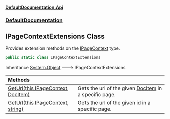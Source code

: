 #### [DefaultDocumentation\.Api](../../index.md 'index')
### [DefaultDocumentation](../../index.md#DefaultDocumentation 'DefaultDocumentation')

## IPageContextExtensions Class

Provides extension methods on the [IPageContext](../IPageContext/index.md 'DefaultDocumentation\.IPageContext') type\.

```csharp
public static class IPageContextExtensions
```

Inheritance [System\.Object](https://docs.microsoft.com/en-us/dotnet/api/System.Object 'System\.Object') &#129106; IPageContextExtensions

| Methods | |
| :--- | :--- |
| [GetUrl\(this IPageContext, DocItem\)](GetUrl.md#DefaultDocumentation.IPageContextExtensions.GetUrl(thisDefaultDocumentation.IPageContext,DefaultDocumentation.Models.DocItem) 'DefaultDocumentation\.IPageContextExtensions\.GetUrl\(this DefaultDocumentation\.IPageContext, DefaultDocumentation\.Models\.DocItem\)') | Gets the url of the given [DocItem](../Models/DocItem/index.md 'DefaultDocumentation\.Models\.DocItem') in a specific page\. |
| [GetUrl\(this IPageContext, string\)](GetUrl.md#DefaultDocumentation.IPageContextExtensions.GetUrl(thisDefaultDocumentation.IPageContext,string) 'DefaultDocumentation\.IPageContextExtensions\.GetUrl\(this DefaultDocumentation\.IPageContext, string\)') | Gets the url of the given id in a specific page\. |

